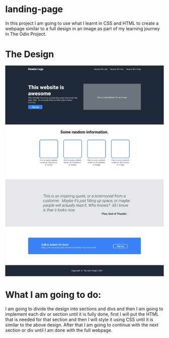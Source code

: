 # landing-page
In this project I am going to use what I learnt in CSS and HTML to create a webpage similar to a full design in an image as part of my learning journey in The Odin Project.

# The Design
![outcome](./full-website-design.png)

# What I am going to do:
I am going to divide the design into sections and divs and then I am going to implement each div or section until it is fully done, first I will put the HTML that is needed for that section and then I will style it using CSS until it is similar to the above design. 
After that I am going to continue with the next section or div until I am done with the full webpage.